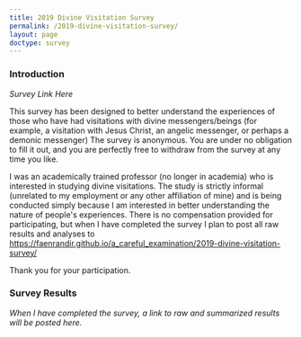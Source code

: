 ```yaml
---
title: 2019 Divine Visitation Survey
permalink: /2019-divine-visitation-survey/
layout: page
doctype: survey
---
```


### Introduction

*Survey Link Here*

This survey has been designed to better understand the experiences of those who have had visitations with divine messengers/beings (for example, a visitation with Jesus Christ, an angelic messenger, or perhaps a demonic messenger)
The survey is anonymous.  You are under no obligation to fill it out, and you are perfectly free to withdraw from the survey at any time you like.

I was an academically trained professor (no longer in academia) who is interested in studying divine visitations.  The study is strictly informal (unrelated to my employment or any other affiliation of mine) and is being conducted simply because I am interested in better understanding the nature of people's experiences.  There is no compensation provided for participating, but when I have completed the survey I plan to post all raw results and analyses to https://faenrandir.github.io/a_careful_examination/2019-divine-visitation-survey/

Thank you for your participation.

### Survey Results

*When I have completed the survey, a link to raw and summarized results will
be posted here.*
